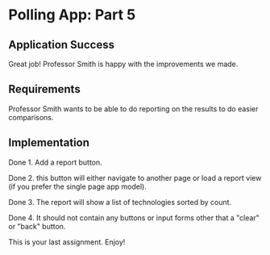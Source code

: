 # Polling App: Part 5

## Application Success

Great job! Professor Smith is happy with the improvements we made. 

## Requirements

Professor Smith wants to be able to do reporting on the results to do easier comparisons. 

## Implementation

Done 1. Add a report button. 

Done 2. this button will either navigate to another page or load a report view (if you prefer the single page app model).

Done 3. The report will show a list of technologies sorted by count. 

Done 4. It should not contain any buttons or input forms other that a "clear" or "back" button.

This is your last assignment. Enjoy!
